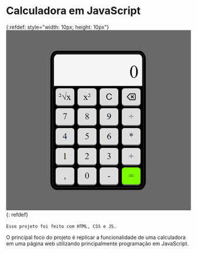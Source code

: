 # Calculadora em JavaScript

{:refdef: style="width: 10px; height: 10px"}
[![Project Image](imgs/project.png)](https://web-calculator-js.herokuapp.com)
{: refdef}

`Esse projeto foi feito com HTML, CSS e JS.`

O principal foco do projeto é replicar a funcionalidade de uma calculadora em uma página web utilizando principalmente programação em JavaScript.
